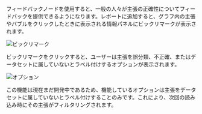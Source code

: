 フィードバックノードを使用すると、一般の人々が主張の正確性についてフィードバックを提供できるようになります。レポートに追加すると、グラフ内の主張やバブルをクリックしたときに表示される情報パネルにビックリマークが表示されます。

![ビックリマーク](https://talktothecity.s3.amazonaws.com/tttc-turbo/static/images/Monosnap-tttc-turbo-2023-12-21-20-15-14-copy.jpeg)

ビックリマークをクリックすると、ユーザーは主張を誤分類、不正確、またはデータセットに属していないとラベル付けするオプションが表示されます。

![オプション](https://talktothecity.s3.amazonaws.com/tttc-turbo/static/images/Monosnap-tttc-turbo-2023-12-21-20-19-16.jpeg)

この機能は現在まだ開発中であるため、機能しているオプションは主張をデータセットに属していないとラベル付けすることのみです。これにより、次回の読み込み時にその主張がフィルタリングされます。
